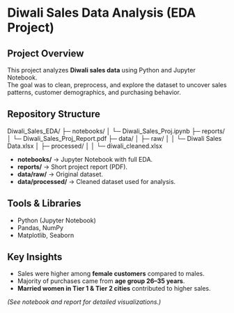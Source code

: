 # Diwali Sales Data Analysis (EDA Project)

## Project Overview
This project analyzes **Diwali sales data** using Python and Jupyter Notebook.  
The goal was to clean, preprocess, and explore the dataset to uncover sales patterns, customer demographics, and purchasing behavior.

## Repository Structure
Diwali_Sales_EDA/
├─ notebooks/
│ └─ Diwali_Sales_Proj.ipynb
├─ reports/
│ └─ Diwali_Sales_Proj_Report.pdf
├─ data/
│ ├─ raw/
│ │ └─ Diwali Sales Data.xlsx
│ ├─ processed/
│ │ └─ diwali_cleaned.xlsx

- **notebooks/** → Jupyter Notebook with full EDA.  
- **reports/** → Short project report (PDF).  
- **data/raw/** → Original dataset.  
- **data/processed/** → Cleaned dataset used for analysis.  

## Tools & Libraries
- Python (Jupyter Notebook)  
- Pandas, NumPy  
- Matplotlib, Seaborn  

## Key Insights
- Sales were higher among **female customers** compared to males.  
- Majority of purchases came from **age group 26–35 years**.  
- **Married women in Tier 1 & Tier 2 cities** contributed to higher sales.  

*(See notebook and report for detailed visualizations.)*	